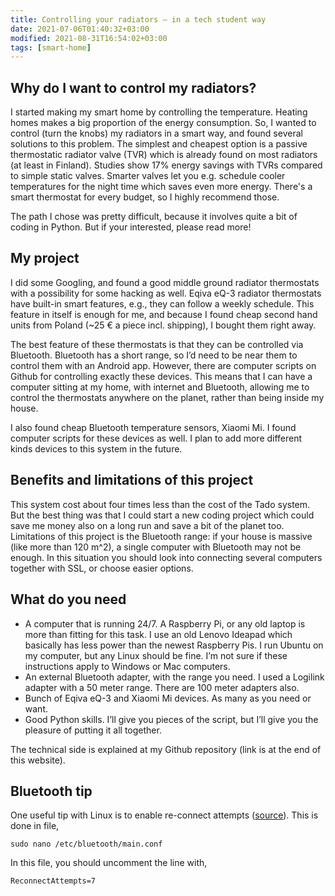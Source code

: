 ```yaml
---
title: Controlling your radiators – in a tech student way
date: 2021-07-06T01:40:32+03:00
modified: 2021-08-31T16:54:02+03:00
tags: [smart-home]
---
```


## Why do I want to control my radiators?
I started making my smart home by controlling the temperature. Heating homes makes a big proportion of the energy consumption. So, I wanted to control (turn the knobs) my radiators in a smart way, and found several solutions to this problem. The simplest and cheapest option is a passive thermostatic radiator valve (TVR) which is already found on most radiators (at least in Finland). Studies show 17% energy savings with TVRs compared to simple static valves. Smarter valves let you e.g. schedule cooler temperatures for the night time which saves even more energy. There's a smart thermostat for every budget, so I highly recommend those.

The path I chose was pretty difficult, because it involves quite a bit of coding in Python. But if your interested, please read more!

## My project
I did some Googling, and found a good middle ground radiator thermostats with a possibility for some hacking as well. Eqiva eQ-3 radiator thermostats have built-in smart features, e.g., they can follow a weekly schedule. This feature in itself is enough for me, and because I found cheap second hand units from Poland (~25 € a piece incl. shipping), I bought them right away.

The best feature of these thermostats is that they can be controlled via Bluetooth. Bluetooth has a short range, so I’d need to be near them to control them with an Android app. However, there are computer scripts on Github for controlling exactly these devices. This means that I can have a computer sitting at my home, with internet and Bluetooth, allowing me to control the thermostats anywhere on the planet, rather than being inside my house.

I also found cheap Bluetooth temperature sensors, Xiaomi Mi. I found computer scripts for these devices as well. I plan to add more different kinds devices to this system in the future.

## Benefits and limitations of this project

This system cost about four times less than the cost of the Tado system. But the best thing was that I could start a new coding project which could save me money also on a long run and save a bit of the planet too. Limitations of this project is the Bluetooth range: if your house is massive (like more than 120 m^2), a single computer with Bluetooth may not be enough. In this situation you should look into connecting several computers together with SSL, or choose easier options.

## What do you need

* A computer that is running 24/7. A Raspberry Pi, or any old laptop is more than fitting for this task. I use an old Lenovo Ideapad which basically has less power than the newest Raspberry Pis. I run Ubuntu on my computer, but any Linux should be fine. I’m not sure if these instructions apply to Windows or Mac computers.
* An external Bluetooth adapter, with the range you need. I used a Logilink adapter with a 50 meter range. There are 100 meter adapters also.
* Bunch of Eqiva eQ-3 and Xiaomi Mi devices. As many as you need or want.
* Good Python skills. I’ll give you pieces of the script, but I’ll give you the pleasure of putting it all together.

The technical side is explained at my Github repository (link is at the end of this website).

## Bluetooth tip

One useful tip with Linux is to enable re-connect attempts (<a href= "https://www.makeuseof.com/fix-bluetooth-connectivity-issues-in-ubuntu/" target="_blank">source</a>). This is done in file,

<tt>`sudo nano /etc/bluetooth/main.conf`</tt>

In this file, you should uncomment the line with,

<tt>`ReconnectAttempts=7`</tt>